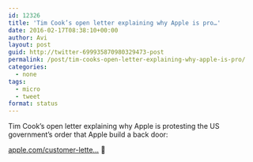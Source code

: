 ```yaml
---
id: 12326
title: 'Tim Cook’s open letter explaining why Apple is pro…'
date: 2016-02-17T08:38:10+00:00
author: Avi
layout: post
guid: http://twitter-699935870980329473-post
permalink: /post/tim-cooks-open-letter-explaining-why-apple-is-pro/
categories:
  - none
tags:
  - micro
  - tweet
format: status
---
```

Tim Cook’s open letter explaining why Apple is protesting the US government’s order that Apple build a back door:

[apple.com/customer-lette…](http://www.apple.com/customer-letter/) 💪